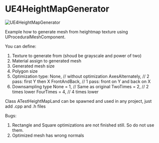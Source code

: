 # UE4HeightMapGenerator
![UE4HeightMapGenerator](https://github.com/h2ogit/UE4HeightMapGenerator/blob/master/1.png)

Example how to generate mesh from heightmap texture using UProceduralMeshComponent.

You can define:
1. Texture to generate from (shoud be grayscale and power of two)
2. Material assign to generated mesh
3. Generated mesh size
4. Polygon size
5. Optimization type:
	None, // without optimization
	AxesAlternately, // 2 pass: first Y then X
	FrontAndBack, // 1 pass: front on Y and back on X
6. Downsampling type
	None = 1, // Same as original
	TwoTimes = 2, // 2 times lower
	FourTimes = 4, // 4 times lower


Class ATestHeightMapLand can be spawned and used in any project, just add .cpp and .h files

Bugs:
1. Rectangle and Square optimizations are not finished still. So do not use them.
2. Optimized mesh has wrong normals
